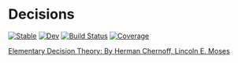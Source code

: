 # Decisions

[![Stable](https://img.shields.io/badge/docs-stable-blue.svg)](https://rjsteckel.github.io/Decisions.jl/stable/)
[![Dev](https://img.shields.io/badge/docs-dev-blue.svg)](https://rjsteckel.github.io/Decisions.jl/dev/)
[![Build Status](https://github.com/rjsteckel/Decisions.jl/actions/workflows/CI.yml/badge.svg?branch=main)](https://github.com/rjsteckel/Decisions.jl/actions/workflows/CI.yml?query=branch%3Amain)
[![Coverage](https://codecov.io/gh/rjsteckel/Decisions.jl/branch/main/graph/badge.svg)](https://codecov.io/gh/rjsteckel/Decisions.jl)


[Elementary Decision Theory: By Herman Chernoff, Lincoln E. Moses](https://store.doverpublications.com/0486143775.html)

